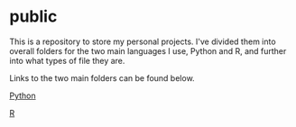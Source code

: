 # public
This is a repository to store my personal projects. I've divided them into overall folders for the two main languages I use, Python and R, and further into what types of file they are.

Links to the two main folders can be found below.

[Python](https://github.com/iceicelogan/public/Python)

[R](https://github.com/iceicelogan/public/R)
